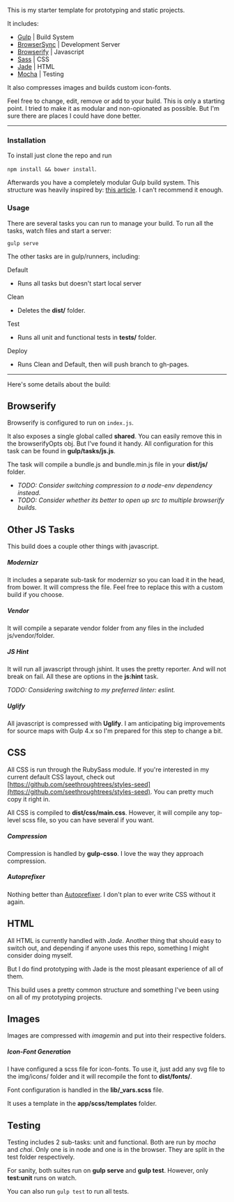 This is my starter template for prototyping and static projects.

It includes:

- [Gulp](http://gulpjs.com/) | Build System
- [BrowserSync](http://www.browsersync.io/) | Development Server
- [Browserify](http://browserify.org/) | Javascript
- [Sass](http://sass-lang.com/) | CSS
- [Jade](http://jade-lang.com/) | HTML
- [Mocha](http://visionmedia.github.io/mocha/) | Testing

It also compresses images and builds custom icon-fonts.

Feel free to change, edit, remove or add to your build.  This is only a starting
point.  I tried to make it as modular and non-opionated as possible.  But I'm
sure there are places I could have done better.

***********************


### Installation

To install just clone the repo and run

```npm install && bower install```.

Afterwards you have a completely modular Gulp build system.  This structure
was heavily inspired by: [this article](http://viget.com/extend/gulp-browserify-starter-faq).
I can't recommend it enough.


### Usage

There are several tasks you can run to manage your build.  To run all the tasks,
watch files and start a server:

```gulp serve```

The other tasks are in gulp/runners, including:


Default

- Runs all tasks but doesn't start local server

Clean

- Deletes the **dist/** folder.

Test

- Runs all unit and functional tests in **tests/** folder.

Deploy

- Runs Clean and Default, then will push branch to gh-pages.


*********************


Here's some details about the build:


## Browserify

Browserify is configured to run on ```index.js```.

It also exposes a single global called **shared**.  You can easily remove this
in the browserifyOpts obj.  But I've found it handy.  All configuration for this
task can be found in **gulp/tasks/js.js**.

The task will compile a bundle.js and bundle.min.js file in your **dist/js/** folder.

- *TODO:  Consider switching compression to a node-env dependency instead.*
- *TODO:  Consider whether its better to open up src to multiple browserify builds.*


## Other JS Tasks

This build does a couple other things with javascript.

##### Modernizr

It includes a separate sub-task for modernizr so you can load it in the head,
from bower.  It will compress the file.  Feel free to replace this with a custom
build if you choose.

##### Vendor

It will compile a separate vendor folder from any files in the included
js/vendor/folder.

##### JS Hint

It will run all javascript through jshint.  It uses the pretty reporter.  And
will not break on fail.  All these are options in the **js:hint** task.

*TODO: Considering switching to my preferred linter: eslint.*

##### Uglify

All javascript is compressed with **Uglify**.  I am anticipating big improvements
for source maps with Gulp 4.x so I'm prepared for this step to change a bit.


## CSS

All CSS is run through the RubySass module.  If you're interested in my current
default CSS layout, check out [https://github.com/seethroughtrees/styles-seed](https://github.com/seethroughtrees/styles-seed).
You can pretty much copy it right in.

All CSS is compiled to **dist/css/main.css**.  However, it will compile any top-level
scss file, so you can have several if you want.

##### Compression

Compression is handled by **gulp-csso**.  I love the way they approach compression.

##### Autoprefixer

Nothing better than [Autoprefixer](https://github.com/ai/autoprefixer).
I don't plan to ever write CSS without it again.


## HTML

All HTML is currently handled with *Jade*.  Another thing that should easy to switch
out, and depending if anyone uses this repo, something I might consider doing myself.

But I do find prototyping with Jade is the most pleasant experience of all of them.

This build uses a pretty common structure and something I've been using on all
of my prototyping projects.


## Images

Images are compressed with *imagemin* and put into their respective folders.

##### Icon-Font Generation

I have configured a scss file for icon-fonts.  To use it, just add any svg file
to the img/icons/ folder and it will recompile the font to **dist/fonts/**.

Font configuration is handled in the **lib/_vars.scss** file.

It uses a template in the **app/scss/templates** folder.


## Testing

Testing includes 2 sub-tasks:  unit and functional.  Both are run by *mocha*
and *chai*.  Only one is in node and one is in the browser.  They are split in the
test folder respectively.

For sanity, both suites run on **gulp serve** and **gulp test**.  However, only
**test:unit** runs on watch.

You can also run ```gulp test``` to run all tests.
